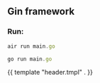 ## Gin framework

### Run:
```js
air run main.go
```
```js
go run main.go
```
{{ template "header.tmpl" . }}